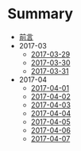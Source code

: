# Summary
- [前言](README.md)
- 2017-03
    - [2017-03-29](2017-03-29.md)
    - [2017-03-30](2017-03-30.md)
    - [2017-03-31](2017-03-31.md)
- 2017-04
    - [2017-04-01](2017-04-01.md)
    - [2017-04-02](2017-04-02.md)
    - [2017-04-03](2017-04-03.md)
    - [2017-04-04](2017-04-04.md)
    - [2017-04-05](2017-04-05.md)
    - [2017-04-06](2017-04-06.md)
    - [2017-04-07](2017-04-07.md)
